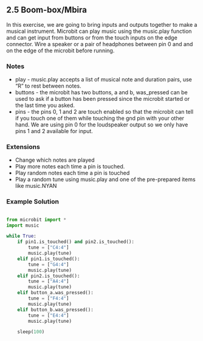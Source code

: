## 2.5 Boom-box/Mbira

In this exercise, we are going to bring inputs and outputs together to make a musical instrument. Microbit
can play music using the music.play function and can get input from buttons or from the touch inputs on the
edge connector. Wire a speaker or a pair of headphones between pin 0 and and on the edge of the microbit
before running.


### Notes

* play - music.play accepts a list of musical note and duration pairs, use “R” to rest between notes.
* buttons - the microbit has two buttons, a and b, was_pressed can be used to ask if a button has been pressed since the microbit started or the last time you asked.
* pins - the pins 0, 1 and 2 are touch enabled so that the microbit can tell if you touch one of them while touching the gnd pin with your other hand. We are using pin 0 for the loudspeaker output so we only have pins 1 and 2 available for input.


### Extensions

* Change which notes are played
* Play more notes each time a pin is touched.
* Play random notes each time a pin is touched
* Play a random tune using music.play and one of the pre-prepared items like music.NYAN


### Example Solution

```python

from microbit import *
import music

while True:
    if pin1.is_touched() and pin2.is_touched():
        tune = ["C4:4"]
        music.play(tune)
    elif pin1.is_touched():
        tune = ["G4:4"]
        music.play(tune)
    elif pin2.is_touched():
        tune = ["A4:4"]
        music.play(tune)
    elif button_a.was_pressed():
        tune = ["F4:4"]
        music.play(tune)
    elif button_b.was_pressed():
        tune = ["E4:4"]
        music.play(tune)

    sleep(100)

```
